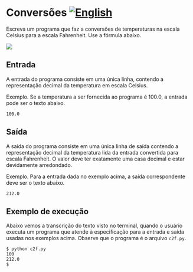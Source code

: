 # Conversões [![English](https://github.com/daltonserey/FlagKit/raw/master/Assets/PNG/US.png)](conversions.md)

Escreva um programa que faz a conversões de temperaturas
na escala Celsius para a escala Fahrenheit. Use a fórmula abaixo.

<img src="https://render.githubusercontent.com/render/math?math=F = C * (9/5) + 32">

## Entrada

A entrada do programa consiste em uma única linha, contendo
a representação decimal da temperatura em escala Celsius.

Exemplo. Se a temperatura a ser fornecida ao programa é 100.0, a
entrada pode ser o texto abaixo.

```
100.0
```


## Saída

A saída do programa consiste em uma única linha de saída
contendo a representação decimal da temperatura lida da
entrada convertida para escala Fahrenheit. O valor deve
ter exatamente uma casa decimal e estar devidamente
arredondado.

Exemplo. Para a entrada dada no exemplo acima, a saída
correspondente deve ser o texto abaixo.

```
212.0
```

## Exemplo de execução

Abaixo vemos a transcrição do texto visto no terminal,
quando o usuário executa um programa que atende à especificação
para a entrada e saída usadas nos exemplos acima. Observe
que o programa é o arquivo `c2f.py`.

```
$ python c2f.py
100
212.0
$
```
